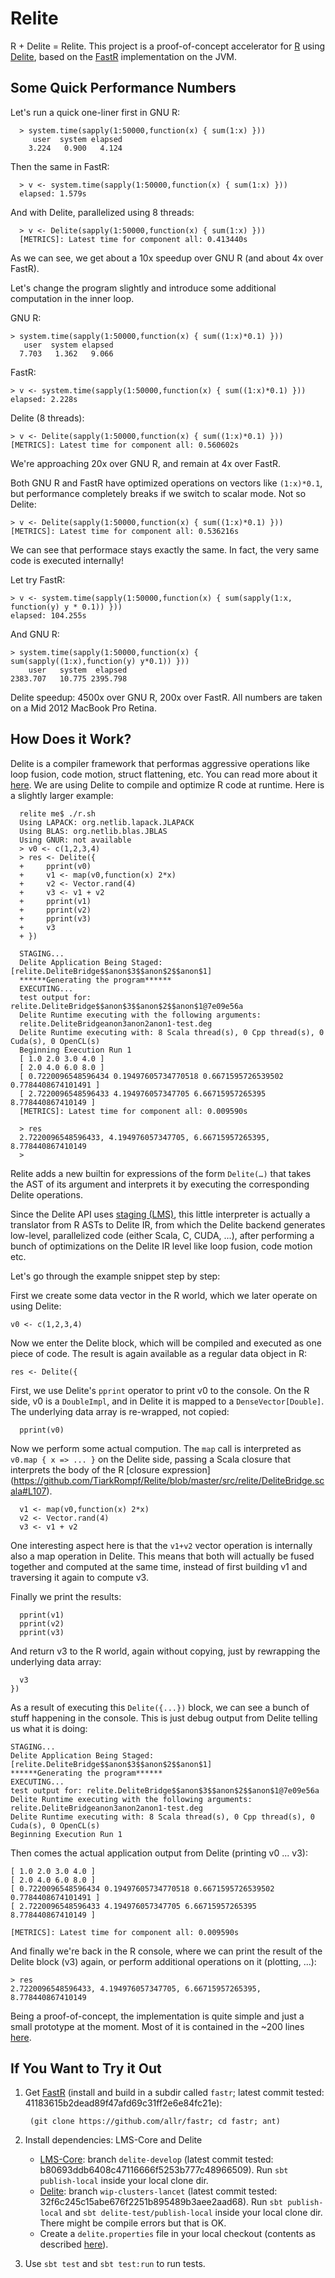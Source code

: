 Relite
======

R + Delite = Relite. This project is a proof-of-concept accelerator for [R](http://www.r-project.org) 
using [Delite](http://github.com/stanford-ppl/delite), based on the [FastR](https://github.com/allr/fastr) 
implementation on the JVM.


Some Quick Performance Numbers
------------------------------

Let's run a quick one-liner first in GNU R:

      > system.time(sapply(1:50000,function(x) { sum(1:x) }))
         user  system elapsed 
        3.224   0.900   4.124 

Then the same in FastR:

      > v <- system.time(sapply(1:50000,function(x) { sum(1:x) }))
      elapsed: 1.579s

And with Delite, parallelized using 8 threads:

      > v <- Delite(sapply(1:50000,function(x) { sum(1:x) }))
      [METRICS]: Latest time for component all: 0.413440s

As we can see, we get about a 10x speedup over GNU R (and about 4x over FastR).


Let's change the program slightly and introduce some additional computation in the inner loop. 

GNU R:

    > system.time(sapply(1:50000,function(x) { sum((1:x)*0.1) }))
       user  system elapsed 
      7.703   1.362   9.066 

FastR:

    > v <- system.time(sapply(1:50000,function(x) { sum((1:x)*0.1) }))
    elapsed: 2.228s

Delite (8 threads):

    > v <- Delite(sapply(1:50000,function(x) { sum((1:x)*0.1) }))
    [METRICS]: Latest time for component all: 0.560602s

We're approaching 20x over GNU R, and remain at 4x over FastR.


Both GNU R and FastR have optimized operations on vectors like `(1:x)*0.1`, but performance 
completely breaks if we switch to scalar mode. Not so Delite:


    > v <- Delite(sapply(1:50000,function(x) { sum((1:x)*0.1) }))
    [METRICS]: Latest time for component all: 0.536216s

We can see that performace stays exactly the same. In fact, the very same code
is executed internally!

Let try FastR:

    > v <- system.time(sapply(1:50000,function(x) { sum(sapply(1:x, function(y) y * 0.1)) }))
    elapsed: 104.255s
    

And GNU R:

    > system.time(sapply(1:50000,function(x) { sum(sapply((1:x),function(y) y*0.1)) }))
        user   system  elapsed 
    2383.707   10.775 2395.798 

Delite speedup: 4500x over GNU R, 200x over FastR. All numbers are taken on a Mid 2012 MacBook Pro Retina.




How Does it Work?
-----------------

Delite is a compiler framework that performas aggressive operations like loop fusion,
code motion, struct flattening, etc. You can read more about it [here](http://stanford-ppl.github.io/Delite). 
We are using Delite to compile and optimize R code at runtime.
Here is a slightly larger example:

      relite me$ ./r.sh 
      Using LAPACK: org.netlib.lapack.JLAPACK
      Using BLAS: org.netlib.blas.JBLAS
      Using GNUR: not available
      > v0 <- c(1,2,3,4)
      > res <- Delite({
      +     pprint(v0)
      +     v1 <- map(v0,function(x) 2*x)
      +     v2 <- Vector.rand(4)
      +     v3 <- v1 + v2
      +     pprint(v1)
      +     pprint(v2)
      +     pprint(v3)
      +     v3
      + })

      STAGING...
      Delite Application Being Staged:[relite.DeliteBridge$$anon$3$$anon$2$$anon$1]
      ******Generating the program******
      EXECUTING...
      test output for: relite.DeliteBridge$$anon$3$$anon$2$$anon$1@7e09e56a
      Delite Runtime executing with the following arguments:
      relite.DeliteBridgeanon3anon2anon1-test.deg
      Delite Runtime executing with: 8 Scala thread(s), 0 Cpp thread(s), 0 Cuda(s), 0 OpenCL(s)
      Beginning Execution Run 1
      [ 1.0 2.0 3.0 4.0 ]
      [ 2.0 4.0 6.0 8.0 ]
      [ 0.7220096548596434 0.19497605734770518 0.6671595726539502 0.7784408674101491 ]
      [ 2.7220096548596433 4.194976057347705 6.66715957265395 8.778440867410149 ]
      [METRICS]: Latest time for component all: 0.009590s

      > res
      2.7220096548596433, 4.194976057347705, 6.66715957265395, 8.778440867410149
      > 



Relite adds a new builtin for expressions of the form `Delite(…)` that takes the
AST of its argument and interprets it by executing the corresponding Delite operations.

Since the Delite API uses [staging (LMS)](http://scala-lms.github.io), this little interpreter 
is actually a translator from R ASTs to Delite IR, from which the Delite backend generates low-level, 
parallelized code (either Scala, C, CUDA, ...), after performing a bunch of optimizations on the 
Delite IR level like loop fusion, code motion etc.

Let's go through the example snippet step by step:

First we create some data vector in the R world, which we later operate on using Delite:

    v0 <- c(1,2,3,4)

Now we enter the Delite block, which will be compiled and executed as one piece of code.
The result is again available as a regular data object in R:

    res <- Delite({

First, we use Delite's `pprint` operator to print v0 to the console. On the R side, v0 is a `DoubleImpl`,
and in Delite it is mapped to a `DenseVector[Double]`. The underlying data array is re-wrapped, not
copied:

      pprint(v0)

Now we perform some actual compution. The `map` call is interpreted as `v0.map { x => ... }` on the
Delite side, passing a Scala closure that interprets the body of the R [closure expression]
(https://github.com/TiarkRompf/Relite/blob/master/src/relite/DeliteBridge.scala#L107).

      v1 <- map(v0,function(x) 2*x)
      v2 <- Vector.rand(4)
      v3 <- v1 + v2

One interesting aspect here is that the `v1+v2` vector operation is internally also a map operation 
in Delite. This means that both will actually be fused together and computed at the same time,
instead of first building v1 and traversing it again to compute v3.

Finally we print the results:

      pprint(v1)
      pprint(v2)
      pprint(v3)

And return v3 to the R world, again without copying, just by rewrapping the underlying data array:

      v3
    })

As a result of executing this `Delite({...})` block, we can see a bunch of stuff happening in 
the console. This is just debug output from Delite telling us what it is doing:

    STAGING...
    Delite Application Being Staged:[relite.DeliteBridge$$anon$3$$anon$2$$anon$1]
    ******Generating the program******
    EXECUTING...
    test output for: relite.DeliteBridge$$anon$3$$anon$2$$anon$1@7e09e56a
    Delite Runtime executing with the following arguments:
    relite.DeliteBridgeanon3anon2anon1-test.deg
    Delite Runtime executing with: 8 Scala thread(s), 0 Cpp thread(s), 0 Cuda(s), 0 OpenCL(s)
    Beginning Execution Run 1

Then comes the actual application output from Delite (printing v0 ... v3):

    [ 1.0 2.0 3.0 4.0 ]
    [ 2.0 4.0 6.0 8.0 ]
    [ 0.7220096548596434 0.19497605734770518 0.6671595726539502 0.7784408674101491 ]
    [ 2.7220096548596433 4.194976057347705 6.66715957265395 8.778440867410149 ]

    [METRICS]: Latest time for component all: 0.009590s

And finally we're back in the R console, where we can print the result of the Delite block (v3) again,
or perform additional operations on it (plotting, ...):

    > res
    2.7220096548596433, 4.194976057347705, 6.66715957265395, 8.778440867410149


Being a proof-of-concept, the implementation is quite simple and just a small prototype at the 
moment. Most of it is contained in the ~200 lines 
[here](https://github.com/TiarkRompf/Relite/blob/master/src/relite/DeliteBridge.scala).





If You Want to Try it Out
-------------------------

1. Get [FastR](https://github.com/allr/fastr) (install and build in a subdir called `fastr`; latest commit tested: 41183615b2dead89f47afd69c31ff2e6e84fc21e):

        (git clone https://github.com/allr/fastr; cd fastr; ant)

2. Install dependencies: LMS-Core and Delite
    - [LMS-Core](http://github.com/tiarkrompf/virtualization-lms-core): 
      branch `delite-develop` (latest commit tested: b80693ddb6408c47116666f5253b777c48966509). 
      Run `sbt publish-local` inside your local clone dir.
    - [Delite](http://github.com/stanford-ppl/delite): 
      branch `wip-clusters-lancet` (latest commit tested: 32f6c245c15abe676f2251b895489b3aee2aad68).
      Run `sbt publish-local` and `sbt delite-test/publish-local` inside your local clone dir. There might
      be compile errors but that is OK.
    - Create a `delite.properties` file in your local checkout 
      (contents as described [here](http://github.com/stanford-ppl/delite)).

3. Use `sbt test` and `sbt test:run` to run tests.